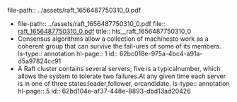 file-path:: ../assets/raft_1656487750310_0.pdf

- file-path:: ../assets/raft_1656487750310_0.pdf
  file:: [raft_1656487750310_0.pdf](../assets/raft_1656487750310_0.pdf)
  title:: hls__raft_1656487750310_0
- Consensus algorithms allow a collection of machinesto work as a coherent group that can survive the fail-ures of some of its members.
  ls-type:: annotation
  hl-page:: 1
  id:: 62bc018e-975a-4bc4-a91a-d5a97824cc91
- A Raft cluster contains several servers; five is a typicalnumber, which allows the system to tolerate two failures.At any given time each server is in one of three states:leader,follower, orcandidate. 
  ls-type:: annotation
  hl-page:: 5
  id:: 62bd104e-af37-448e-8893-dbd13ad20426